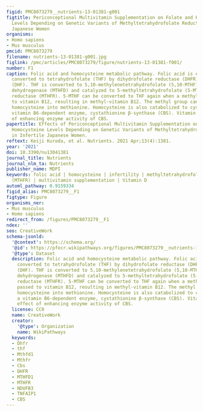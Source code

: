 ```yaml
---
figid: PMC8073279__nutrients-13-01381-g001
figtitle: Periconceptional Multivitamin Supplementation on Folate and Homocysteine
  Levels Depending on Genetic Variants of Methyltetrahydrofolate Reductase in Infertile
  Japanese Women
organisms:
- Homo sapiens
- Mus musculus
pmcid: PMC8073279
filename: nutrients-13-01381-g001.jpg
figlink: /pmc/articles/PMC8073279/figure/nutrients-13-01381-f001/
number: F1
caption: Folic acid and homocysteine metabolic pathway. Folic acid is enzymatically
  converted to tetrahydrofolate (THF) by dihydrofolate reductase (DHFR) via dihydrofolate
  (DHF). THF is converted to 5,10-methylenetetrahydrofolate (5,10-MTHF) by methylenetetrahydrofolate
  dehydrogenase (MTHFD) and catalyzed to 5-methyltetrahydrofolate (5-MTHF) by methylenetetrahydrofolate
  reductase (MTHFR). 5-MTHF can be converted to THF again when a methyl group is passed
  to vitamin B12, resulting in methyl-vitamin B12. The methyl group can metabolize
  homocysteine into methionine. Homocysteine is also catabolized to cysteine by a
  vitamin B6-dependent enzyme, cystathionine β-synthase (CBS). Vitamin D has the effect
  of enhancing enzyme activity of CBS.
papertitle: Effects of Periconceptional Multivitamin Supplementation on Folate and
  Homocysteine Levels Depending on Genetic Variants of Methyltetrahydrofolate Reductase
  in Infertile Japanese Women.
reftext: Keiji Kuroda, et al. Nutrients. 2021 Apr;13(4):1381.
year: '2021'
doi: 10.3390/nu13041381
journal_title: Nutrients
journal_nlm_ta: Nutrients
publisher_name: MDPI
keywords: folic acid | homocysteine | infertility | methyltetrahydrofolate reductase
  (MTHFR) | multivitamin supplementation | Vitamin D
automl_pathway: 0.9159334
figid_alias: PMC8073279__F1
figtype: Figure
organisms_ner:
- Mus musculus
- Homo sapiens
redirect_from: /figures/PMC8073279__F1
ndex: ''
seo: CreativeWork
schema-jsonld:
  '@context': https://schema.org/
  '@id': https://pfocr.wikipathways.org/figures/PMC8073279__nutrients-13-01381-g001.html
  '@type': Dataset
  description: Folic acid and homocysteine metabolic pathway. Folic acid is enzymatically
    converted to tetrahydrofolate (THF) by dihydrofolate reductase (DHFR) via dihydrofolate
    (DHF). THF is converted to 5,10-methylenetetrahydrofolate (5,10-MTHF) by methylenetetrahydrofolate
    dehydrogenase (MTHFD) and catalyzed to 5-methyltetrahydrofolate (5-MTHF) by methylenetetrahydrofolate
    reductase (MTHFR). 5-MTHF can be converted to THF again when a methyl group is
    passed to vitamin B12, resulting in methyl-vitamin B12. The methyl group can metabolize
    homocysteine into methionine. Homocysteine is also catabolized to cysteine by
    a vitamin B6-dependent enzyme, cystathionine β-synthase (CBS). Vitamin D has the
    effect of enhancing enzyme activity of CBS.
  license: CC0
  name: CreativeWork
  creator:
    '@type': Organization
    name: WikiPathways
  keywords:
  - Dhfr
  - thf
  - Mthfd1
  - Mthfr
  - Cbs
  - DHFR
  - MTHFD1
  - MTHFR
  - NDUFB3
  - TNFAIP1
  - CBS
---
```


